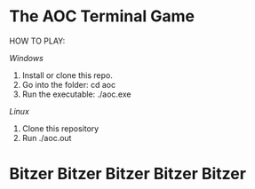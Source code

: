 # The AOC Terminal Game

HOW TO PLAY:

*Windows*

1. Install or clone this repo.
3. Go into the folder: cd aoc
4. Run the executable: ./aoc.exe

*Linux*

1. Clone this repository
2. Run ./aoc.out

# Bitzer Bitzer Bitzer Bitzer Bitzer
